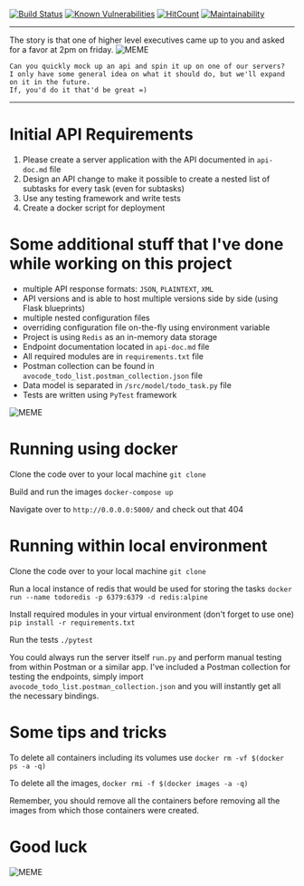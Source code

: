[![Build Status](https://travis-ci.org/VladimirKorzh/coding_challenge_todo_list.svg?branch=master)](https://travis-ci.org/VladimirKorzh/coding_challenge_todo_list)
[![Known Vulnerabilities](https://snyk.io/test/github/dwyl/hapi-auth-jwt2/badge.svg?targetFile=package.json)](https://snyk.io/test/github/VladimirKorzh/coding_challenge_todo_list?targetFile=requirements.txt)
[![HitCount](http://hits.dwyl.com/VladimirKorzh/coding_challenge_todo_list.svg)](http://hits.dwyl.com/VladimirKorzh/coding_challenge_todo_list)
[![Maintainability](https://api.codeclimate.com/v1/badges/14f8e2ad273dfd4a3645/maintainability)](https://codeclimate.com/github/VladimirKorzh/coding_challenge_todo_list/maintainability)


---
The story is that one of higher level executives came up to you and asked for a favor at 2pm on friday.
![MEME](https://memeexplorer.com/cache/855.jpg) 
```
Can you quickly mock up an api and spin it up on one of our servers? 
I only have some general idea on what it should do, but we'll expand on it in the future. 
If, you'd do it that'd be great =)
```
---

# Initial API Requirements
1. Please create a server application with the API documented in `api-doc.md` file
2. Design an API change to make it possible to create a nested list of subtasks for every task (even for subtasks)
3. Use any testing framework and write tests
4. Create a docker script for deployment

# Some additional stuff that I've done while working on this project
- multiple API response formats: `JSON`, `PLAINTEXT`, `XML`
- API versions and is able to host multiple versions side by side (using Flask blueprints) 
- multiple nested configuration files 
- overriding configuration file on-the-fly using environment variable
- Project is using `Redis` as an in-memory data storage
- Endpoint documentation located in `api-doc.md` file
- All required modules are in `requirements.txt` file
- Postman collection can be found in `avocode_todo_list.postman_collection.json` file
- Data model is separated in `/src/model/todo_task.py` file
- Tests are written using `PyTest` framework

![MEME](https://memeexplorer.com/cache/700.jpg) 

# Running using docker
Clone the code over to your local machine
`git clone`

Build and run the images
`docker-compose up` 

Navigate over to `http://0.0.0.0:5000/` and check out that 404

# Running within local environment

Clone the code over to your local machine
` git clone `

Run a local instance of redis that would be used for storing the tasks 
``` docker run --name todoredis -p 6379:6379 -d redis:alpine ```

Install required modules in your virtual environment (don't forget to use one)
``` pip install -r requirements.txt```

Run the tests
``` ./pytest ```

You could always run the server itself `run.py` and perform manual testing from within Postman or a similar app.
I've included a Postman collection for testing the endpoints, simply import `avocode_todo_list.postman_collection.json`
and you will instantly get all the necessary bindings. 

# Some tips and tricks
To delete all containers including its volumes use
```docker rm -vf $(docker ps -a -q)```

To delete all the images,
```docker rmi -f $(docker images -a -q)```

Remember, you should remove all the containers before removing all the images from which those containers were created.


# Good luck

![MEME](https://memeexplorer.com/cache/689.jpg) 



